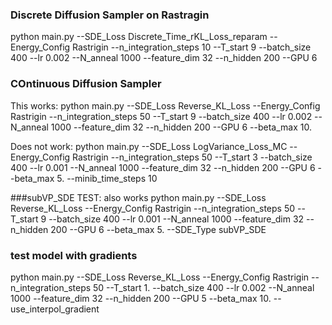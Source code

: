 
### Discrete Diffusion Sampler on Rastragin
python main.py --SDE_Loss Discrete_Time_rKL_Loss_reparam --Energy_Config Rastrigin --n_integration_steps 10 --T_start 9 --batch_size 400 --lr 0.002 --N_anneal 1000 --feature_dim 32 --n_hidden 200 --GPU 6


### COntinuous Diffusion Sampler
This works:
python main.py --SDE_Loss Reverse_KL_Loss --Energy_Config Rastrigin --n_integration_steps 50 --T_start 9 --batch_size 400 --lr 0.002 --N_anneal 1000 --feature_dim 32 --n_hidden 200 --GPU 6 --beta_max 10.


Does not work:
python main.py --SDE_Loss LogVariance_Loss_MC --Energy_Config Rastrigin --n_integration_steps 50 --T_start 3 --batch_size 400 --lr 0.001 --N_anneal 1000 --feature_dim 32 --n_hidden 200 --GPU 6 --beta_max 5. --minib_time_steps 10




###subVP_SDE
TEST: also works
python main.py --SDE_Loss Reverse_KL_Loss --Energy_Config Rastrigin --n_integration_steps 50 --T_start 9 --batch_size 400 --lr 0.001 --N_anneal 1000 --feature_dim 32 --n_hidden 200 --GPU 6 --beta_max 5. --SDE_Type subVP_SDE


### test model with gradients
python main.py --SDE_Loss Reverse_KL_Loss --Energy_Config Rastrigin --n_integration_steps 50 --T_start 1. --batch_size 400 --lr 0.002 --N_anneal 1000 --feature_dim 32 --n_hidden 200 --GPU 5 --beta_max 10. --use_interpol_gradient